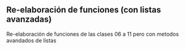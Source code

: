 <h2>Re-elaboración de funciones (con listas avanzadas)</h2>

Re-elaboración de funciones de las clases 06 a 11 pero con metodos avandados de listas

